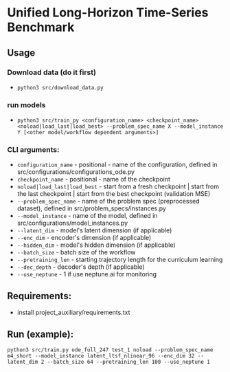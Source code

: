 # Unified Long-Horizon Time-Series Benchmark

## Usage
### Download data (do it first)
- `python3 src/download_data.py`
### run models
- `python3 src/train_py <configuration_name> <checkpoint_name> <noload|load_last|load_best> --problem_spec_name X --model_instance Y [<other model/workflow dependent arguments>]`

### CLI arguments:
- `configuration_name` - positional - name of the configuration, defined in src/configurations/configurations_ode.py
- `checkpoint_name` - positional - name of the checkpoint
- `noload|load_last|load_best` - start from a fresh checkpoint | start from the last checkpoint | start from the best checkpoint (validation MSE)
- `--problem_spec_name` - name of the problem spec (preprocessed dataset), defined in src/problem_specs/instances.py
- `--model_instance` - name of the model, defined in src/configurations/model_instances.py
- `--latent_dim` - model's latent dimension (if applicable)
- `--enc_dim` - encoder's dimension (if applicable)
- `--hidden_dim` - model's hidden dimension (if applicable)
- `--batch_size` - batch size of the workflow
- `--pretraining_len` - starting trajectory length for the curriculum learning
- `--dec_depth` - decoder's depth (if applicable)
- `--use_neptune` - 1 if use neptune.ai for monitoring

## Requirements:
- install project_auxiliary/requirements.txt


## Run (example):
`python3 src/train.py ode_full_247 test_1 noload --problem_spec_name m4_short --model_instance latent_ltsf_nlinear_96 --enc_dim 32 --latent_dim 2 --batch_size 64 --pretraining_len 100 --use_neptune 1`
